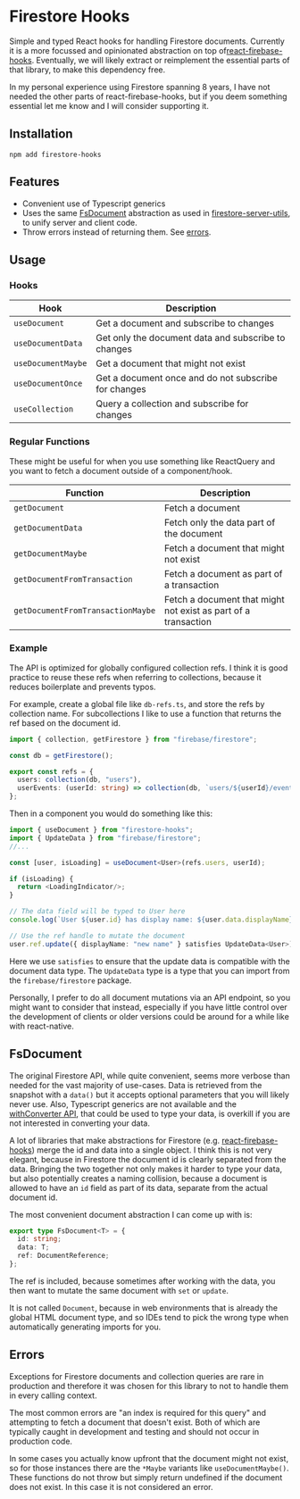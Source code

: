 # Firestore Hooks

Simple and typed React hooks for handling Firestore documents. Currently it is a
more focussed and opinionated abstraction on top of[react-firebase-hooks]().
Eventually, we will likely extract or reimplement the essential parts of that
library, to make this dependency free.

In my personal experience using Firestore spanning 8 years, I have not needed
the other parts of react-firebase-hooks, but if you deem something essential let
me know and I will consider supporting it.

## Installation

`npm add firestore-hooks`

## Features

- Convenient use of Typescript generics
- Uses the same [FsDocument](#fsdocument) abstraction as used in
  [firestore-server-utils](), to unify server and client code.
- Throw errors instead of returning them. See [errors](#errors).

## Usage

### Hooks

| Hook               | Description                                          |
| ------------------ | ---------------------------------------------------- |
| `useDocument`      | Get a document and subscribe to changes              |
| `useDocumentData`  | Get only the document data and subscribe to changes  |
| `useDocumentMaybe` | Get a document that might not exist                  |
| `useDocumentOnce`  | Get a document once and do not subscribe for changes |
| `useCollection`    | Query a collection and subscribe for changes         |

### Regular Functions

These might be useful for when you use something like ReactQuery and you want to
fetch a document outside of a component/hook.

| Function                          | Description                                                    |
| --------------------------------- | -------------------------------------------------------------- |
| `getDocument`                     | Fetch a document                                               |
| `getDocumentData`                 | Fetch only the data part of the document                       |
| `getDocumentMaybe`                | Fetch a document that might not exist                          |
| `getDocumentFromTransaction`      | Fetch a document as part of a transaction                      |
| `getDocumentFromTransactionMaybe` | Fetch a document that might not exist as part of a transaction |

### Example

The API is optimized for globally configured collection refs. I think it is good
practice to reuse these refs when referring to collections, because it reduces
boilerplate and prevents typos.

For example, create a global file like `db-refs.ts`, and store the refs by
collection name. For subcollections I like to use a function that returns the
ref based on the document id.

```ts
import { collection, getFirestore } from "firebase/firestore";

const db = getFirestore();

export const refs = {
  users: collection(db, "users"),
  userEvents: (userId: string) => collection(db, `users/${userId}/events`),
};
```

Then in a component you would do something like this:

```ts
import { useDocument } from "firestore-hooks";
import { UpdateData } from "firebase/firestore";
//...

const [user, isLoading] = useDocument<User>(refs.users, userId);

if (isLoading) {
  return <LoadingIndicator/>;
}

// The data field will be typed to User here
console.log(`User ${user.id} has display name: ${user.data.displayName}`);

// Use the ref handle to mutate the document
user.ref.update({ displayName: "new name" } satisfies UpdateData<User>);
```

Here we use `satisfies` to ensure that the update data is compatible with the
document data type. The `UpdateData` type is a type that you can import from the
`firebase/firestore` package.

Personally, I prefer to do all document mutations via an API endpoint, so you
might want to consider that instead, especially if you have little control over
the development of clients or older versions could be around for a while like
with react-native.

## FsDocument

The original Firestore API, while quite convenient, seems more verbose than
needed for the vast majority of use-cases. Data is retrieved from the snapshot
with a `data()` but it accepts optional parameters that you will likely never
use. Also, Typescript generics are not available and the [withConverter API](),
that could be used to type your data, is overkill if you are not interested in
converting your data.

A lot of libraries that make abstractions for Firestore (e.g.
[react-firebase-hooks]()) merge the id and data into a single object. I think
this is not very elegant, because in Firestore the document id is clearly
separated from the data. Bringing the two together not only makes it harder to
type your data, but also potentially creates a naming collision, because a
document is allowed to have an `id` field as part of its data, separate from the
actual document id.

The most convenient document abstraction I can come up with is:

```ts
export type FsDocument<T> = {
  id: string;
  data: T;
  ref: DocumentReference;
};
```

The ref is included, because sometimes after working with the data, you then
want to mutate the same document with `set` or `update`.

It is not called `Document`, because in web environments that is already the
global HTML document type, and so IDEs tend to pick the wrong type when
automatically generating imports for you.

## Errors

Exceptions for Firestore documents and collection queries are rare in production
and therefore it was chosen for this library to not to handle them in every
calling context.

The most common errors are "an index is required for this query" and attempting
to fetch a document that doesn't exist. Both of which are typically caught in
development and testing and should not occur in production code.

In some cases you actually know upfront that the document might not exist, so
for those instances there are the `*Maybe` variants like `useDocumentMaybe()`.
These functions do not throw but simply return undefined if the document does
not exist. In this case it is not considered an error.
